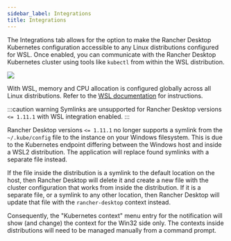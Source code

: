 ```yaml
---
sidebar_label: Integrations
title: Integrations
---
```


<head>
  <link rel="canonical" href="https://docs.rancherdesktop.io/ui/preferences/wsl/integrations"/>
</head>

The Integrations tab allows for the option to make the Rancher Desktop Kubernetes configuration accessible to any Linux distributions configured for WSL. Once enabled, you can communicate with the Rancher Desktop Kubernetes cluster using tools like `kubectl` from within the WSL distribution.

![](https://suse-rancher-media.s3.amazonaws.com/desktop/v1.11/preferences/Windows_wsl_tabIntegrations.png)

With WSL, memory and CPU allocation is configured globally across all Linux distributions. Refer to the [WSL documentation] for instructions.

[WSL documentation]:
https://docs.microsoft.com/en-us/windows/wsl/wsl-config#options-for-wslconfig

:::caution warning
Symlinks are unsupported for Rancher Desktop versions `<= 1.11.1` with WSL integration enabled.
:::

Rancher Desktop versions `<= 1.11.1` no longer supports a symlink from the `~/.kube/config` file to the instance on your Windows filesystem. This is due to the Kubernetes endpoint differing between the Windows host and inside a WSL2 distribution. The application will replace found symlinks with a separate file instead.

If the file inside the distribution is a symlink to the default location on the host, then Rancher Desktop will delete it and create a new file with the cluster configuration that works from inside the distribution. If it is a separate file, or a symlink to any other location, then Rancher Desktop will update that file with the `rancher-desktop` context instead.

Consequently, the "Kubernetes context" menu entry for the notification will show (and change) the context for the Win32 side only. The contexts inside distributions will need to be managed manually from a command prompt.
